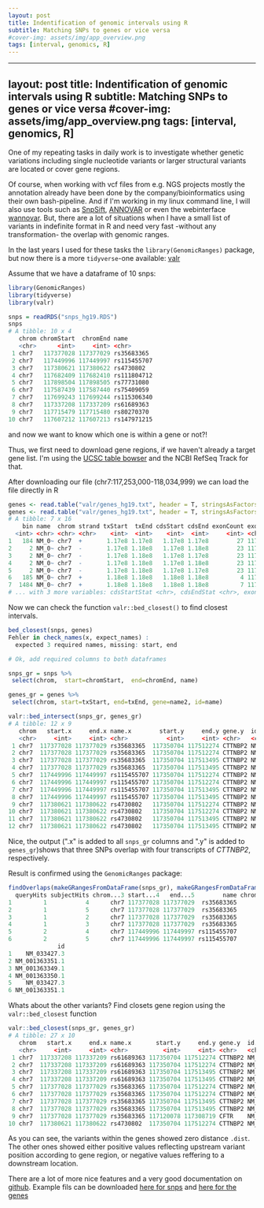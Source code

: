 ```yaml
---
layout: post
title: Indentification of genomic intervals using R
subtitle: Matching SNPs to genes or vice versa
#cover-img: assets/img/app_overview.png
tags: [interval, genomics, R]
---
```


---
layout: post
title: Indentification of genomic intervals using R
subtitle: Matching SNPs to genes or vice versa
#cover-img: assets/img/app_overview.png
tags: [interval, genomics, R]
---


One of my repeating tasks in daily work is to investigate whether genetic variations including single nucleotide variants or larger structural variants are located or cover gene regions. 

Of course, when working with vcf files from e.g. NGS projects mostly the annotation already have been done by the company/bioinformatics using their own bash-pipeline. And if I'm working in my linux command line, I will also use tools such as [SnpSift](http://snpeff.sourceforge.net/SnpSift.html), [ANNOVAR](https://doc-openbio.readthedocs.io/projects/annovar/en/latest/) or even the webinterface [wannovar](http://wannovar.wglab.org/). But, there are a lot of situations when I have a small list of variants in indefinite format in R and need very fast -without any transformation- the overlap with genomic ranges. 

In the last years I used for these tasks the `library(GenomicRanges)` package, but now there is a more `tidyverse`-one available: [valr](https://cran.r-project.org/web/packages/valr/index.html) 


Assume that we have a dataframe of 10 snps:


```r
library(GenomicRanges)
library(tidyverse)
library(valr)

snps = readRDS("snps_hg19.RDS")
snps
# A tibble: 10 x 4
   chrom chromStart  chromEnd name       
   <chr>      <int>     <int> <chr>      
 1 chr7   117377028 117377029 rs35683365 
 2 chr7   117449996 117449997 rs115455707
 3 chr7   117380621 117380622 rs4730802  
 4 chr7   117682409 117682410 rs111804712
 5 chr7   117898504 117898505 rs77731080 
 6 chr7   117587439 117587440 rs75409059 
 7 chr7   117699243 117699244 rs115306340
 8 chr7   117337208 117337209 rs61689363 
 9 chr7   117715479 117715480 rs80270370 
10 chr7   117607212 117607213 rs147971215
```

and now we want to know which one is within a gene or not?!

Thus, we first need to download gene regions, if we haven't already a target gene list. I'm using the [UCSC table bowser](https://genome.ucsc.edu/cgi-bin/hgTables?hgsid=858920105_KjYALqAZR68IuW3xGVRCt0Z3oDdc&clade=mammal&org=Human&db=hg19&hgta_group=genes&hgta_track=refSeqComposite&hgta_table=0&hgta_regionType=range&position=chr7%3A117%2C253%2C000-118%2C034%2C999&hgta_outputType=primaryTable&hgta_outFileName=) and the NCBI RefSeq Track for that. 

After downloading our file (chr7:117,253,000-118,034,999) we can load the file directly in R

```r
genes <- read.table("valr/genes_hg19.txt", header = T, stringsAsFactors = F, comment.char = "$") %>% as_tibble
genes <- read.table("valr/genes_hg19.txt", header = T, stringsAsFactors = F, comment.char = "$") %>% as_tibble
# A tibble: 7 x 16
    bin name  chrom strand txStart  txEnd cdsStart cdsEnd exonCount exonStarts exonEnds score name2
  <int> <chr> <chr> <chr>    <int>  <int>    <int>  <int>     <int> <chr>      <chr>    <int> <chr>
1   184 NM_0~ chr7  +       1.17e8 1.17e8   1.17e8 1.17e8        27 117120078~ 1171202~     0 CFTR 
2     2 NM_0~ chr7  -       1.17e8 1.18e8   1.17e8 1.18e8        23 117350704~ 1173518~     0 CTTN~
3     2 NM_0~ chr7  -       1.17e8 1.18e8   1.17e8 1.17e8        23 117350704~ 1173518~     0 CTTN~
4     2 NM_0~ chr7  -       1.17e8 1.18e8   1.17e8 1.18e8        23 117350704~ 1173518~     0 CTTN~
5     2 NM_0~ chr7  -       1.17e8 1.18e8   1.17e8 1.17e8        23 117350704~ 1173518~     0 CTTN~
6   185 NM_0~ chr7  +       1.18e8 1.18e8   1.18e8 1.18e8         4 117824217~ 1178243~     0 LSM8 
7  1484 NM_0~ chr7  +       1.18e8 1.18e8   1.18e8 1.18e8         7 117864757~ 1178650~     0 ANKR~
# ... with 3 more variables: cdsStartStat <chr>, cdsEndStat <chr>, exonFrames <chr>
```

Now we can check the function `valr::bed_closest()` to find closest intervals.

```r
bed_closest(snps, genes)
Fehler in check_names(x, expect_names) : 
  expected 3 required names, missing: start, end

# Ok, add required columns to both dataframes

snps_gr = snps %>% 
 select(chrom,  start=chromStart,  end=chromEnd, name) 

genes_gr = genes %>% 
 select(chrom, start=txStart, end=txEnd, gene=name2, id=name)

valr::bed_intersect(snps_gr, genes_gr)
# A tibble: 12 x 9
   chrom   start.x     end.x name.x        start.y     end.y gene.y  id.y           .overlap
   <chr>     <int>     <int> <chr>           <int>     <int> <chr>   <chr>             <int>
 1 chr7  117377028 117377029 rs35683365  117350704 117512274 CTTNBP2 NM_001363349.1        1
 2 chr7  117377028 117377029 rs35683365  117350704 117512274 CTTNBP2 NM_001363350.1        1
 3 chr7  117377028 117377029 rs35683365  117350704 117513495 CTTNBP2 NM_033427.3           1
 4 chr7  117377028 117377029 rs35683365  117350704 117513495 CTTNBP2 NM_001363351.1        1
 5 chr7  117449996 117449997 rs115455707 117350704 117512274 CTTNBP2 NM_001363349.1        1
 6 chr7  117449996 117449997 rs115455707 117350704 117512274 CTTNBP2 NM_001363350.1        1
 7 chr7  117449996 117449997 rs115455707 117350704 117513495 CTTNBP2 NM_033427.3           1
 8 chr7  117449996 117449997 rs115455707 117350704 117513495 CTTNBP2 NM_001363351.1        1
 9 chr7  117380621 117380622 rs4730802   117350704 117512274 CTTNBP2 NM_001363349.1        1
10 chr7  117380621 117380622 rs4730802   117350704 117512274 CTTNBP2 NM_001363350.1        1
11 chr7  117380621 117380622 rs4730802   117350704 117513495 CTTNBP2 NM_033427.3           1
12 chr7  117380621 117380622 rs4730802   117350704 117513495 CTTNBP2 NM_001363351.1        1

```

Nice, the output (".x" is added to all `snps_gr` columns and ".y" is added to `genes_gr`)shows that three SNPs overlap with four transcripts of *CTTNBP2*, respectively. 


Result is confirmed using the `GenomicRanges` package: 

```r
findOverlaps(makeGRangesFromDataFrame(snps_gr), makeGRangesFromDataFrame(genes_gr)) %>% as.data.frame() %>% bind_cols(snps_gr[.$queryHits,], genes_gr[.$subjectHits,]) %>% head
  queryHits subjectHits chrom...3 start...4   end...5        name chrom...7 start...8   end...9    gene
1         1           4      chr7 117377028 117377029  rs35683365      chr7 117350704 117513495 CTTNBP2
2         1           5      chr7 117377028 117377029  rs35683365      chr7 117350704 117513495 CTTNBP2
3         1           2      chr7 117377028 117377029  rs35683365      chr7 117350704 117512274 CTTNBP2
4         1           3      chr7 117377028 117377029  rs35683365      chr7 117350704 117512274 CTTNBP2
5         2           4      chr7 117449996 117449997 rs115455707      chr7 117350704 117513495 CTTNBP2
6         2           5      chr7 117449996 117449997 rs115455707      chr7 117350704 117513495 CTTNBP2
              id
1    NM_033427.3
2 NM_001363351.1
3 NM_001363349.1
4 NM_001363350.1
5    NM_033427.3
6 NM_001363351.1
```

Whats about the other variants? Find closets gene region using the `valr::bed_closest` function

```r
valr::bed_closest(snps_gr, genes_gr)
# A tibble: 27 x 10
   chrom   start.x     end.x name.x       start.y     end.y gene.y  id.y           .overlap  .dist
   <chr>     <int>     <int> <chr>          <int>     <int> <chr>   <chr>             <int>  <int>
 1 chr7  117337208 117337209 rs61689363 117350704 117512274 CTTNBP2 NM_001363349.1        0  13496
 2 chr7  117337208 117337209 rs61689363 117350704 117512274 CTTNBP2 NM_001363350.1        0  13496
 3 chr7  117337208 117337209 rs61689363 117350704 117513495 CTTNBP2 NM_033427.3           0  13496
 4 chr7  117337208 117337209 rs61689363 117350704 117513495 CTTNBP2 NM_001363351.1        0  13496
 5 chr7  117377028 117377029 rs35683365 117350704 117512274 CTTNBP2 NM_001363349.1        1      0
 6 chr7  117377028 117377029 rs35683365 117350704 117512274 CTTNBP2 NM_001363350.1        1      0
 7 chr7  117377028 117377029 rs35683365 117350704 117513495 CTTNBP2 NM_033427.3           1      0
 8 chr7  117377028 117377029 rs35683365 117350704 117513495 CTTNBP2 NM_001363351.1        1      0
 9 chr7  117377028 117377029 rs35683365 117120078 117308719 CFTR    NM_000492.4           0 -68310
10 chr7  117380621 117380622 rs4730802  117350704 117512274 CTTNBP2 NM_001363349.1        1      0

```

As you can see, the variants within the genes showed zero distance `.dist`. The other ones showed either positive values reflecting upstream variant position according to gene region, or negative values reffering to a downstream location.


There are a lot of more nice features and a very good documentation on [github](https://github.com/rnabioco/valr). Example fils can be downloaded [here for snps](/assets/img/snps_hg19.RDS) and [here for the genes](/assets/img/genes_hg19.txt)



